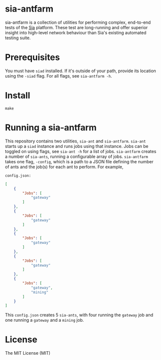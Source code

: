 # sia-antfarm

sia-antfarm is a collection of utilities for performing complex, end-to-end
tests of the [Sia](https://github.com/NebulousLabs/Sia) platform.  These test
are long-running and offer superior insight into high-level
network behaviour than Sia's existing automated testing suite.

# Prerequisites

You must have `siad` installed.  If it's outside of your path, provide its location using the `-siad` flag.  For all flags, see `sia-antfarm -h`.

# Install

`make`

# Running a sia-antfarm

This repository contains two utilities, `sia-ant` and `sia-antfarm`.  `sia-ant` starts up a `siad` instance and runs jobs using that instance.  Jobs can be toggled on using flags, see `sia-ant -h` for a list of jobs.  `sia-antfarm` creates a number of `sia-ants`, running a configurable array of jobs.  `sia-antfarm` takes one flag, `-config`, which is a path to a JSON file defining the number of ants and the job(s) for each ant to perform.  For example,


`config.json:`
```json
[
	{
		"Jobs": [
			"gateway"
		]
	},
	{
		"Jobs": [
			"gateway"
		]
	},
	{
		"Jobs": [
			"gateway"
		]
	},
	{
		"Jobs": [
			"gateway"
		]
	},
	{
		"Jobs": [
			"gateway",
			"mining"
		]
	}
]
```

This `config.json` creates 5 `sia-ants`, with four running the `gateway` job and one running a `gateway` and a `mining` job. 


# License

The MIT License (MIT)

